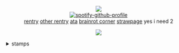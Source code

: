 <div align="center">

![](https://komarev.com/ghpvc/?username=isoru&label=hi+:D&style=flat-square&color=02b8ea)  
[![spotify-github-profile](https://spotify-github-profile.kittinanx.com/api/view?uid=kfi5edyqaxydewo7hoco748lu&cover_image=true&theme=natemoo-re&show_offline=false&background_color=121212&interchange=false&bar_color=53b14f&bar_color_cover=true)](https://github.com/kittinan/spotify-github-profile)   
[rentry](https://rentry.co/prsk) [other rentry](https://rentry.co/kajiren) [ata](https://izanami.atabook.org/) [brainrot corner](https://explosher.straw.page/) [strawpage](https://kajiren.straw.page) 
yes i need 2
  

![](https://i.postimg.cc/6311x1nz/blinkies-Cafe-zr.gif)

<div align="left">
<details>
<summary>stamps</summary>
<br>
  
![](https://64.media.tumblr.com/120b812cbd7120b9a3099257b5e80324/08dc254342852b38-d0/s100x200/dc1781c49bcdd902941a3d6f8000cebfd073e848.gifv) ![](https://images-wixmp-ed30a86b8c4ca887773594c2.wixmp.com/f/61670035-05a4-481c-b62a-565903bec13e/dcj2vwm-8accd977-548c-4d5b-b439-d0e40733fd21.png?token=eyJ0eXAiOiJKV1QiLCJhbGciOiJIUzI1NiJ9.eyJzdWIiOiJ1cm46YXBwOjdlMGQxODg5ODIyNjQzNzNhNWYwZDQxNWVhMGQyNmUwIiwiaXNzIjoidXJuOmFwcDo3ZTBkMTg4OTgyMjY0MzczYTVmMGQ0MTVlYTBkMjZlMCIsIm9iaiI6W1t7InBhdGgiOiJcL2ZcLzYxNjcwMDM1LTA1YTQtNDgxYy1iNjJhLTU2NTkwM2JlYzEzZVwvZGNqMnZ3bS04YWNjZDk3Ny01NDhjLTRkNWItYjQzOS1kMGU0MDczM2ZkMjEucG5nIn1dXSwiYXVkIjpbInVybjpzZXJ2aWNlOmZpbGUuZG93bmxvYWQiXX0.GPDRqLg3Uqg0cGGcUWPPjpW4bJIbxlOyBGBb6JuIlNk) ![](https://i.postimg.cc/MGqQJJYk/IMG-0012.png) ![](https://i.postimg.cc/y8HM06Ns/IMG-9364.png) ![](https://i.postimg.cc/ZKtqRWvr/IMG-5840.png) ![](https://64.media.tumblr.com/28ccb126eda83eb12d8872ab978801be/tumblr_pufz6w0y1J1xbgu08o3_100.png) ![](https://64.media.tumblr.com/c8e8255266563289203e1d34088e5010/79d8b316934d24c3-3e/s100x200/22ffb4c2c864710a3cee9c4339905bd0ec7aed47.gifv) ![](https://images-wixmp-ed30a86b8c4ca887773594c2.wixmp.com/f/85c2a57f-7527-4e67-96e4-6540be8c027b/db66und-5ca0f9de-8478-444c-8ae6-2b9ec0dac598.png?token=eyJ0eXAiOiJKV1QiLCJhbGciOiJIUzI1NiJ9.eyJpc3MiOiJ1cm46YXBwOjdlMGQxODg5ODIyNjQzNzNhNWYwZDQxNWVhMGQyNmUwIiwic3ViIjoidXJuOmFwcDo3ZTBkMTg4OTgyMjY0MzczYTVmMGQ0MTVlYTBkMjZlMCIsImF1ZCI6WyJ1cm46c2VydmljZTpmaWxlLmRvd25sb2FkIl0sIm9iaiI6W1t7InBhdGgiOiIvZi84NWMyYTU3Zi03NTI3LTRlNjctOTZlNC02NTQwYmU4YzAyN2IvZGI2NnVuZC01Y2EwZjlkZS04NDc4LTQ0NGMtOGFlNi0yYjllYzBkYWM1OTgucG5nIn1dXX0.MdgMDG4_1iW6bt3gcvrcsMVgOK_zClr51ZXhjbBohNo) ![](https://i.postimg.cc/Znm1kz0y/3342-D3-F3-0-DF2-4556-A69-E-8090-F523-D966.jpg) ![](https://64.media.tumblr.com/6cc4a035ade6d4df815a3f9058b7c597/tumblr_pfzsge92vJ1xzybrpo3_100.png) ![](https://y2k.neocities.org/stamps/54.png) ![](https://i.postimg.cc/brksj3Xj/6ht4aw.png) ![](https://i.postimg.cc/7ZDTq8Yt/12o6gh.gif) ![](https://i.postimg.cc/tTVgh24V/4soyy4.png) ![](https://i.postimg.cc/XYppgwx3/sote9o.png) ![](https://i.postimg.cc/C1BKGY4N/wdbshn.gif) ![](https://i.postimg.cc/wMkng4s4/760947-A0-B8-C1-48-E4-A2-A1-E78627-A6-F44-B.png) ![](https://i.postimg.cc/fk4KnbPL/IMG-9369.webp) ![](https://i.postimg.cc/0jf4ZsZ8/IMG-6162.gif) ![](https://images-wixmp-ed30a86b8c4ca887773594c2.wixmp.com/f/637966f5-f4f6-452c-868a-39485237c7b7/d9jlrw0-87204d4f-db73-41f7-9618-088cb6991eb4.gif?token=eyJ0eXAiOiJKV1QiLCJhbGciOiJIUzI1NiJ9.eyJpc3MiOiJ1cm46YXBwOjdlMGQxODg5ODIyNjQzNzNhNWYwZDQxNWVhMGQyNmUwIiwic3ViIjoidXJuOmFwcDo3ZTBkMTg4OTgyMjY0MzczYTVmMGQ0MTVlYTBkMjZlMCIsImF1ZCI6WyJ1cm46c2VydmljZTpmaWxlLmRvd25sb2FkIl0sIm9iaiI6W1t7InBhdGgiOiIvZi82Mzc5NjZmNS1mNGY2LTQ1MmMtODY4YS0zOTQ4NTIzN2M3YjcvZDlqbHJ3MC04NzIwNGQ0Zi1kYjczLTQxZjctOTYxOC0wODhjYjY5OTFlYjQuZ2lmIn1dXX0.83_uDaBRcXDpjr8GaAIXeibNwjYpLfzZHaGCY4PyP-0) ![](https://64.media.tumblr.com/9a5bea4484d3c1d15d35be8156e6e865/79d8b316934d24c3-d2/s100x200/cc374ac8b18b31dce4abbb878212a0be6075bd1b.pnj) ![](https://64.media.tumblr.com/8a0b008c66e18b95c00deb3a197a3fce/21317507f7352712-8f/s100x200/4f29f1645fe2d01cace9a8e700d016115286675b.pnj) ![](https://64.media.tumblr.com/e38419dde170cc90b6b5404eac24fd2c/473928ea48888009-52/s100x200/a977a22d2d5b940af9c47302db0001f7572c5dc3.pnj) ![](https://64.media.tumblr.com/df5d69195db02462c349142e82a4eb62/8c49db604b0f3002-98/s250x400/9ab05b1da6cd2c806d6fade28710ac5e01868879.pnj) ![](https://i.postimg.cc/YCd2TjnR/aggmdc.png) ![](https://i.postimg.cc/gJnfr2KY/lhkfo6.gif) ![](https://i.postimg.cc/vZhjzVqY/hbcv83.gif) ![](https://files.catbox.moe/ze35ft.gif) ![](https://i.postimg.cc/tTgdd11x/cz73xh.png) ![](https://i.postimg.cc/rwm8kMt9/ogym5i.png) ![](https://64.media.tumblr.com/dee528dddc8f595f25a00c74cec9935f/884eea48d188fc7b-f2/s100x200/5dc3517168ebc4f0e7779be1fb8c2d0508d09a9f.pnj) ![](https://64.media.tumblr.com/2255b4830abed444fc88f21b1b262edc/884eea48d188fc7b-24/s100x200/107402511a16b0ad9848910190c9e8bd6d77871c.pnj) ![](https://64.media.tumblr.com/e2478c5154e6e756e6522864e2d8608e/01cd7aee8bc9d3ce-56/s100x200/1e532c4adc404e2ae12e81b09e773097d2fedce1.gifv) ![](https://i.postimg.cc/x1y27wCb/IMG-1751.gif) ![](https://64.media.tumblr.com/9f7aa7377efe3125cd1b656005fafed6/c50dc93c89e251e3-ea/s100x200/4b578370d2ff70bb907bca885906b7860002159f.gifv) ![](https://64.media.tumblr.com/fe7f1706875bac2b2d8776e9df2dee8f/2be3d7b7e3b8925d-18/s100x200/bec49019dcaacf7dde5b5c5a2d6ac39b2fc6c0cc.pnj) ![](https://64.media.tumblr.com/41649989dda8c5a8ae1adc6bb52ac2a8/0a844093c4702aee-a5/s100x200/2ceee4dfed8dd77e545bbe136b448786308a3135.gifv) ![](https://64.media.tumblr.com/455a849562101c4cd8d225ba9f37689e/56838e9c58515ae2-3f/s100x200/8f1b23bfc546d2a2c6e40c4164a22180f2d03cd8.pnj) ![](https://64.media.tumblr.com/47836e603fc116d3511f26841f107c47/e3a795ea705b8b2c-b1/s100x200/d939b02ca4a33bc46d7544c0f2fce7ef9717d260.pnj) ![](https://64.media.tumblr.com/f642ef43e2cfa6a56fe81bb56f20e022/tumblr_pcq4e5vbHw1xbgu08o6_100.png) ![](https://64.media.tumblr.com/cb88820461683dc282f18f6cd8a6e968/86cd396632a5bfd3-80/s100x200/de6e50be79e521c65fa0d0c2433a9959e52eb84c.gifv) ![](https://64.media.tumblr.com/bd65f0a834e8493f936297dfab08b731/a4c2806b0e551a8e-7b/s100x200/96cd212d1ea694a3978d54322df810a7e3397955.png) ![](https://64.media.tumblr.com/eb8960d013e2c0a1c618351a8bd30d69/3c17aeae15290a12-69/s250x400/73042d64da09e86917ec2bd78a6233d131d89da9.gifv) ![](https://gifcity.carrd.co/assets/images/gallery61/7e88870d.gif?v=e3c0bc0f) ![](https://64.media.tumblr.com/75823786f411ae9365d4d6e6e92539d6/fa3a1a6529ae9914-e9/s250x400/76579ef51ad25fd96970b92a7ffba7e36d3fb2d6.gifv) ![](https://64.media.tumblr.com/01770e55f5cc8b36ace61f1e6a673b1a/e2bffe0696521a9b-8e/s100x200/d6eb6263ed4bc5974f2060875728b6ea99fba241.png) ![](https://64.media.tumblr.com/62e2852d6ec65166aa9f8e9c7fefef86/e02cf7239140df0e-a7/s100x200/ce9f490fdf368d07aa1f22c19729b3ceb1d84896.png) ![](https://64.media.tumblr.com/36a64786e0100219a548d7f16f4523bf/f1c53b8b3d9d9dcd-f7/s100x200/58e6d40ccf31e405f1386ca88d7e3d5b34dd1bcf.gifv) ![](https://supplies.ju.mp/assets/images/gallery01/4818a6e8.jpg?v=9163b103) ![](https://64.media.tumblr.com/70a2c2af8b0c047323c71f6d47efe3d7/tumblr_py0mamcNwY1xbgu08o2_100.png) ![](https://supplies.ju.mp/assets/images/gallery09/2ca0fcae_original.png?v=1c1ba870) ![](https://files.catbox.moe/pll4wf.png) ![](https://files.catbox.moe/sflmzz.png) ![](https://files.catbox.moe/jgkkt7.gif) ![](https://files.catbox.moe/mekij8.png) ![](https://files.catbox.moe/ztbmo7.png) ![](https://files.catbox.moe/tn6kls.png) ![](https://files.catbox.moe/t9zula.png) ![](https://files.catbox.moe/agbs0t.gif) ![](https://64.media.tumblr.com/185a6bef9820040c4bf5ad441c7c8ff1/c3f0591e75d04da1-fb/s100x200/f2956ba3d54bc2016b7ab5bd3a3ff543b6bcd0ee.gifv) ![](https://64.media.tumblr.com/eb68966fb29c15ab5e2059caecefb4e6/9e3beab41de90d17-42/s100x200/b7309b40e4bbdba0fa9674743eaa3d05f33b02ae.gifv) ![](https://64.media.tumblr.com/f0377584c6d8bb1de6e9a7cf67a01859/tumblr_ptbgowgMb41xzybrpo1_100.gifv) ![](https://64.media.tumblr.com/c2feb6252ae96dcbd85f2f35bc766f2e/daf0b0f4bdd46f22-0c/s250x400/eb6ba41e8715e9c731f87ef3889f6eb4f7c0ef0d.jpg) ![](https://f2.toyhou.se/file/f2-toyhou-se/images/52995577_b79ARlE3gtxZmeB.png) ![](https://64.media.tumblr.com/ca985ad2e647e436b7e699bbf9e2b056/6617065664ab1b17-dd/s100x200/f027a375e276235f80c2aba9d2ce1de1979f58b4.pnj) ![](https://autism.crd.co/assets/images/gallery05/4fb14757_original.gif?v=d6547f5c) ![](https://autism.crd.co/assets/images/gallery05/8b60c391_original.png?v=d6547f5c) ![](https://autism.crd.co/assets/images/gallery05/4a716253_original.gif?v=d6547f5c) ![](https://64.media.tumblr.com/06e41a82c83a209a51ef9491eeb5120f/8f3b966c768a7a38-90/s100x200/26f83b6405f33d484860e64b8898aaa67752a989.gifv) ![](https://64.media.tumblr.com/25f34ce53f4d6970f0cf9483e9581f48/79d8b316934d24c3-ea/s100x200/7d6d5a4e734fe1c774fc51528d56a5404696453d.pnj) ![](https://y2k.neocities.org/stamps2/dbssspy-4b20ac02-5ca1-4f06-955d-fa8f50999493.png) ![](https://64.media.tumblr.com/8bbb60ccbdd3a078ae967f1772d8bc60/c269689ff15e8bee-cc/s250x400/849cb3ca0bb8b5102887de00f9413c083a10354a.gifv) ![](https://64.media.tumblr.com/7273ae932999010137517001d0cba01e/c269689ff15e8bee-ad/s100x200/fcd5429941c9ca5cf56da82423da9eb6cef7a78b.jpg) ![](https://files.catbox.moe/a6mo36.png) ![](https://64.media.tumblr.com/2c8a3052ba588e55d8180271f9532895/00cedb39c7ea65fa-48/s100x200/a66c8b2eb1a1ade64ef645c016a1022f189955cd.pnj) ![](https://64.media.tumblr.com/c4ed90d751c9b87dd69df245cfa47aa5/ca97eef3152f39fb-ec/s100x200/6eafbb199386b065dd287667cc444ede436381c9.pnj) ![](https://64.media.tumblr.com/ed367613f7ed530abb49a2bfa1f94f02/08dc254342852b38-55/s100x200/21cc4de30109430606144df6c15ea5bf874d62a8.pnj) ![](https://64.media.tumblr.com/99b3d1a845ee75e1ae59c09e956f3804/14364f1a2e5d445a-76/s100x200/f9a606d132f99b3c010336774fb97f327258f583.pnj) ![](https://64.media.tumblr.com/362623bd82d973eaf290c96d6127084e/fddcf9c041d8da0a-81/s100x200/04d9340ea25b7b2998fecd9847f0085c0f526643.pnj) ![](https://64.media.tumblr.com/527b8213cce1076067ec4a41eb140f4d/6adc6c8478d4d04c-45/s100x200/d42da4157e6613bb19ea1ab35c069fe79bbe6335.pnj) ![](https://64.media.tumblr.com/11ffc1e1bc5c2d53995c5f951c9e6427/c91e8a21ee867eef-4a/s100x200/0800f9f9960ca6a697a525daba657b824fce9f77.gifv) ![](https://64.media.tumblr.com/82901b8d23e739f9cc400cf61f5bd276/d2e1a2183d1620db-12/s100x200/27e204523c9cc126c1874c4f6c3735f82f1ee9cc.pnj) ![](https://file.garden/Zj8MKPoh-G9Y8EJE/stamps/by%20others/IMG_7319.gif) ![](https://files.catbox.moe/uerqoa.png) ![](https://files.catbox.moe/iaz6jy.png)

</details>
